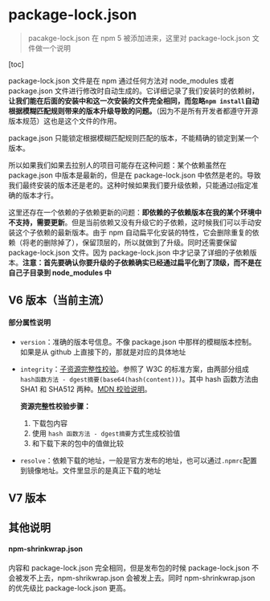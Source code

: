 # package-lock.json

> pacakge-lock.json 在 npm 5 被添加进来，这里对 package-lock.json 文件做一个说明

[toc]

package-lock.json 文件是在 npm 通过任何方法对 node_modules 或者 package.json 文件进行修改时自动生成的。它详细记录了我们安装时的依赖树，**让我们能在后面的安装中和这一次安装的文件完全相同，而忽略`npm install`自动根据模糊匹配规则带来的版本升级导致的问题。**（因为不是所有开发者都遵守开源版本规范）这也是这个文件的作用。

package.json 只能锁定根据模糊匹配规则匹配的版本，不能精确的锁定到某一个版本。

所以如果我们如果去拉别人的项目可能存在这种问题：某个依赖虽然在 package.json 中版本是最新的，但是在 package-lock.json 中依然是老的。导致我们最终安装的版本还是老的。这种时候如果我们要升级依赖，只能通过`@`指定准确的版本才行。

这里还存在一个依赖的子依赖更新的问题：**即依赖的子依赖版本在我的某个环境中不支持，需要更新**。但是当前依赖又没有升级它的子依赖，这时候我们可以手动安装这个子依赖的最新版本。由于 npm 自动扁平化安装的特性，它会删除重复的依赖（将老的删除掉了），保留顶层的，所以就做到了升级。同时还需要保留 package-lock.json 文件。因为 package-lock.json 中才记录了详细的子依赖版本。**注意：首先要确认你要升级的子依赖确实已经通过扁平化到了顶级，而不是在自己子目录到 node_modules 中**

## V6 版本（当前主流）

#### 部分属性说明

- `version`：准确的版本号信息。不像 package.json 中那样的模糊版本控制。如果是从 github 上直接下的，那就是对应的具体地址

- `integrity`：[子资源完整性校验](https://w3c.github.io/webappsec-subresource-integrity/)。参照了 W3C 的标准方案，由两部分组成`hash函数方法 - dgest摘要(base64(hash(content)))`。其中 hash 函数方法由 SHA1 和 SHA512 两种。[MDN 校验说明](https://developer.mozilla.org/zh-CN/docs/Web/Security/Subresource_Integrity)。 

  **资源完整性校验步骤：** 

  1. 下载包内容
  2. 使用 `hash 函数方法 - dgest摘要`方式生成校验值
  3. 和下载下来的包中的值做比较

- `resolve`：依赖下载的地址，一般是官方发布的地址，也可以通过`.npmrc`配置到镜像地址。文件里显示的是真正下载的地址



## V7 版本



## 其他说明

#### npm-shrinkwrap.json

内容和 package-lock.json 完全相同，但是发布包的时候 package-lock.json 不会被发不上去，npm-shrikwrap.json 会被发上去。同时 npm-shrinkwrap.json 的优先级比 package-lock.json 更高。

